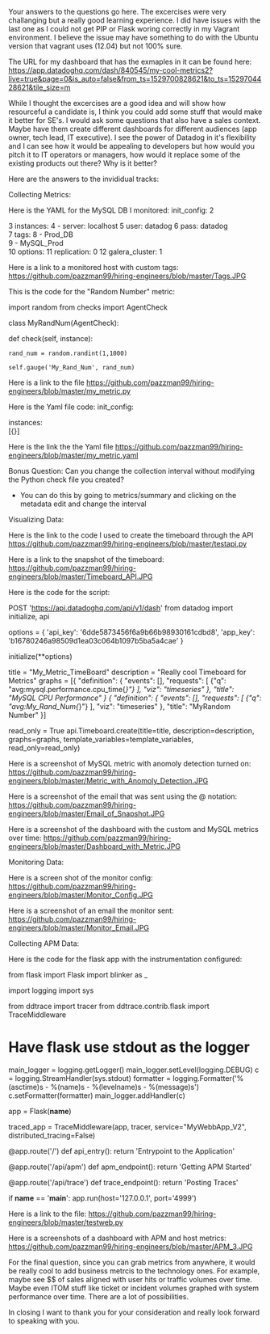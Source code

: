 Your answers to the questions go here.
The excercises were very challanging but a really good learning experience. I did have issues with the last one as I could not get PIP or Flask woring correctly in my Vagrant environment. I believe the issue may have something to do with the Ubuntu version that vagrant uses (12.04) but not 100% sure. 

The URL for my dashboard that has the exmaples in it can be found here: 
https://app.datadoghq.com/dash/840545/my-cool-metrics2?live=true&page=0&is_auto=false&from_ts=1529700828621&to_ts=1529704428621&tile_size=m

While I thought the excercises are a good idea and will show how resourceful a candidate is, I think you could add some stuff that would make it better for SE's. I would ask some questions that also have a sales context. Maybe have them create different dashboards for different audiences (app owner, tech lead, IT executive). I see the power of Datadog in it's flexibility and I can see how it would be appealing to developers but how would you pitch it to IT operators or managers, how would it replace some of the existing products out there? Why is it better?

Here are the answers to the invididual tracks:

Collecting Metrics:

Here is the YAML for the MySQL DB I monitored:
init_config: 
2 
 
3 instances: 
4   - server: localhost 
5     user: datadog 
6     pass: datadog  
7     tags: 
8         - Prod_DB  
9         - MySQL_Prod  
10     options: 
11         replication: 0 
12         galera_cluster: 1 


Here is a link to a monitored host with custom tags:
https://github.com/pazzman99/hiring-engineers/blob/master/Tags.JPG


This is the code for the "Random Number" metric:

import random
from checks import AgentCheck

class MyRandNum(AgentCheck):

  def check(self, instance): 	
  
    rand_num = random.randint(1,1000)	
    
    self.gauge('My_Rand_Num', rand_num)
  
 Here is a link to the file
 https://github.com/pazzman99/hiring-engineers/blob/master/my_metric.py
 
 Here is the Yaml file code:
init_config:

instances:  
[{}]

Here is the link the the Yaml file
https://github.com/pazzman99/hiring-engineers/blob/master/my_metric.yaml

Bonus Question: Can you change the collection interval without modifying the Python check file you created?
- You can do this by going to metrics/summary and clicking on the metadata edit and change the interval

Visualizing Data:

Here is the link to the code I used to create the timeboard through the API
https://github.com/pazzman99/hiring-engineers/blob/master/testapi.py

Here is a link to the snapshot of the timeboard:
https://github.com/pazzman99/hiring-engineers/blob/master/Timeboard_API.JPG

Here is the code for the script:

POST 'https://api.datadoghq.com/api/v1/dash'
from datadog import initialize, api

options = {
    'api_key': '6dde5873456f6a9b66b98930161cdbd8',
    'app_key': 'b16780246a98509d1ea03c064b1097b5ba5a4cae'
}

initialize(**options)

title = "My_Metric_TimeBoard"
description = "Really cool Timeboard for Metrics"
graphs = [{
    "definition": {
        "events": [],
        "requests": [
            {"q": "avg:mysql.performance.cpu_time{*}"}
        ],
        "viz": "timeseries"
    },
    "title": "MySQL CPU Performance"
}
{
    "definition": {
        "events": [],
        "requests": [
            {"q": "avg:My_Rand_Num{*}"}
        ],
        "viz": "timeseries"
    },
    "title": "MyRandom Number"
}]

read_only = True
api.Timeboard.create(title=title,
                     description=description,
                     graphs=graphs,
                     template_variables=template_variables,
                     read_only=read_only)


Here is a screenshot of MySQL metric with anomoly detection turned on:
https://github.com/pazzman99/hiring-engineers/blob/master/Metric_with_Anomoly_Detection.JPG


Here is a screenshot of the email that was sent using the @ notation:
https://github.com/pazzman99/hiring-engineers/blob/master/Email_of_Snapshot.JPG


Here is a screenshot of the dashboard with the custom and MySQL metrics over time:
https://github.com/pazzman99/hiring-engineers/blob/master/Dashboard_with_Metric.JPG



Monitoring Data:

Here is a screen shot of the monitor config:
https://github.com/pazzman99/hiring-engineers/blob/master/Monitor_Config.JPG


Here is a screenshot of an email the monitor sent:
https://github.com/pazzman99/hiring-engineers/blob/master/Monitor_Email.JPG
 


Collecting APM Data:

Here is the code for the flask app with the instrumentation configured:

from flask import Flask
import blinker as _

import logging
import sys

from ddtrace import tracer
from ddtrace.contrib.flask import TraceMiddleware


# Have flask use stdout as the logger
main_logger = logging.getLogger()
main_logger.setLevel(logging.DEBUG)
c = logging.StreamHandler(sys.stdout)
formatter = logging.Formatter('%(asctime)s - %(name)s - %(levelname)s - %(message)s')
c.setFormatter(formatter)
main_logger.addHandler(c)

app = Flask(__name__)

traced_app = TraceMiddleware(app, tracer, service="MyWebbApp_V2", distributed_tracing=False)


@app.route('/')
def api_entry():
    return 'Entrypoint to the Application'

@app.route('/api/apm')
def apm_endpoint():
    return 'Getting APM Started'

@app.route('/api/trace')
def trace_endpoint():
    return 'Posting Traces'

if __name__ == '__main__':
    app.run(host='127.0.0.1', port='4999')
    
    
Here is a link to the file:
https://github.com/pazzman99/hiring-engineers/blob/master/testweb.py


Here is a screenshots of a dashboard with APM and host metrics:
https://github.com/pazzman99/hiring-engineers/blob/master/APM_3.JPG


For the final question, since you can grab metrics from anywhere, it would be really cool to add business metrcis to the technology ones. For example, maybe see $$ of sales aligned with user hits or traffic volumes over time. Maybe even ITOM stuff like ticket or incident volumes graphed with system performance over time. There are a lot of possibilities. 

In closing I want to thank you for your consideration and really look forward to speaking with you.
